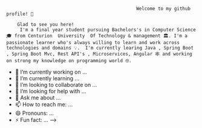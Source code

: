 


                                                    Welcome to my github profile! 👋 
 
        Glad to see you here!
         I'm a final year student pursuing Bachelors's in Computer Science 🎓 from Centurion  University  Of Technology & management 🏛. I'm a passionate learner who's always willing to learn and work across technologies and domains 💡.  I'm currently learing Java , Spring Boot , Spring Boot Mvc, Rest API's , Microservices, Angular 🕸️ and working on strong my knowledge on programming world 🤓.

- 🔭 I’m currently working on ...
- 🌱 I’m currently learning ...
- 👯 I’m looking to collaborate on ...
- 🤔 I’m looking for help with ...
- 💬 Ask me about ...
- 📫 How to reach me: ...
- 😄 Pronouns: ...
- ⚡ Fun fact: ...
-->
